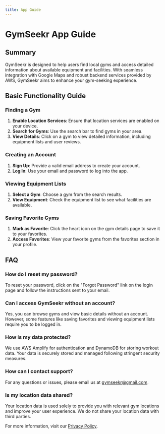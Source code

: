 ```yaml
---
title: App Guide
---
```


# GymSeekr App Guide

## Summary
GymSeekr is designed to help users find local gyms and access detailed information about available equipment and facilities. With seamless integration with Google Maps and robust backend services provided by AWS, GymSeekr aims to enhance your gym-seeking experience.

## Basic Functionality Guide

### Finding a Gym
1. **Enable Location Services**: Ensure that location services are enabled on your device.
2. **Search for Gyms**: Use the search bar to find gyms in your area.
3. **View Details**: Click on a gym to view detailed information, including equipment lists and user reviews.

### Creating an Account
1. **Sign Up**: Provide a valid email address to create your account.
2. **Log In**: Use your email and password to log into the app.

### Viewing Equipment Lists
1. **Select a Gym**: Choose a gym from the search results.
2. **View Equipment**: Check the equipment list to see what facilities are available.

### Saving Favorite Gyms
1. **Mark as Favorite**: Click the heart icon on the gym details page to save it to your favorites.
2. **Access Favorites**: View your favorite gyms from the favorites section in your profile.

## FAQ

### How do I reset my password?
To reset your password, click on the "Forgot Password" link on the login page and follow the instructions sent to your email.

### Can I access GymSeekr without an account?
Yes, you can browse gyms and view basic details without an account. However, some features like saving favorites and viewing equipment lists require you to be logged in.

### How is my data protected?
We use AWS Amplify for authentication and DynamoDB for storing workout data. Your data is securely stored and managed following stringent security measures.

### How can I contact support?
For any questions or issues, please email us at gymseekr@gmail.com.

### Is my location data shared?
Your location data is used solely to provide you with relevant gym locations and improve your user experience. We do not share your location data with third parties.

For more information, visit our [Privacy Policy](index.md).
